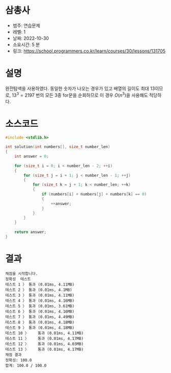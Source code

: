 # 삼총사
* 범주: 연습문제
* 레벨: 1
* 날짜: 2022-10-30
* 소요시간: 5 분
* 링크: https://school.programmers.co.kr/learn/courses/30/lessons/131705

# 설명
완전탐색을 사용하였다. 동일한 숫자가 나오는 경우가 있고 배열의 길이도 최대 13이므로, $13^3 = 2197$ 번의 모든 3중 for문을 순회하므로 이 경우 $O(n^3)$을 사용해도 적당하다.

# 소스코드
```c
#include <stdlib.h>

int solution(int numbers[], size_t number_len)
{
    int answer = 0;
    
    for (size_t i = 0; i < number_len - 2; ++i)
    {
        for (size_t j = i + 1; j < number_len - 1; ++j)
        {
            for (size_t k = j + 1; k < number_len; ++k)
            {
                if (numbers[i] + numbers[j] + numbers[k] == 0)
                {
                    ++answer;
                }
            }
        }
    }
    
    return answer;
}
```

# 결과
```
채점을 시작합니다.
정확성  테스트
테스트 1 〉	통과 (0.01ms, 4.11MB)
테스트 2 〉	통과 (0.01ms, 4.1MB)
테스트 3 〉	통과 (0.01ms, 4.11MB)
테스트 4 〉	통과 (0.01ms, 4.16MB)
테스트 5 〉	통과 (0.01ms, 3.61MB)
테스트 6 〉	통과 (0.01ms, 4.16MB)
테스트 7 〉	통과 (0.01ms, 4.49MB)
테스트 8 〉	통과 (0.01ms, 4.18MB)
테스트 9 〉	통과 (0.01ms, 4.18MB)
테스트 10 〉	통과 (0.01ms, 4.11MB)
테스트 11 〉	통과 (0.01ms, 4.17MB)
테스트 12 〉	통과 (0.01ms, 4.03MB)
테스트 13 〉	통과 (0.01ms, 4.17MB)
채점 결과
정확성: 100.0
합계: 100.0 / 100.0
```